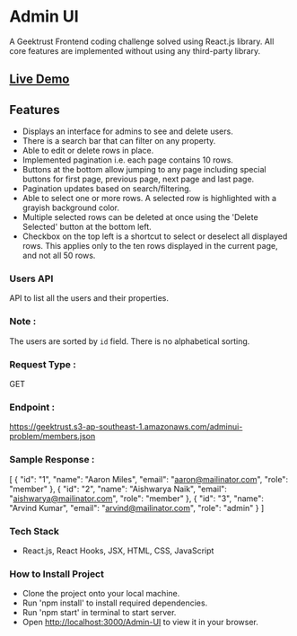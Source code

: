 # Admin UI

A Geektrust Frontend coding challenge solved using React.js library. All core features are implemented without using any third-party library.

## [Live Demo](https://priyanka-agrawal2022.github.io/Admin-UI)

## Features

- Displays an interface for admins to see and delete users.
- There is a search bar that can filter on any property.
- Able to edit or delete rows in place.
- Implemented pagination i.e. each page contains 10 rows.
- Buttons at the bottom allow jumping to any page including special buttons for first page, previous page, next page and last page.
- Pagination updates based on search/filtering.
- Able to select one or more rows. A selected row is highlighted with a grayish background color.
- Multiple selected rows can be deleted at once using the 'Delete Selected' button at the bottom left.
- Checkbox on the top left is a shortcut to select or deselect all displayed rows. This applies only to the ten rows displayed in the current page, and not all 50 rows.

### Users API
API to list all the users and their properties.

### Note :
The users are sorted by `id` field. There is no alphabetical sorting.

### Request Type :
GET

### Endpoint :
https://geektrust.s3-ap-southeast-1.amazonaws.com/adminui-problem/members.json

### Sample Response :
[
  {
    "id": "1",
    "name": "Aaron Miles",
    "email": "aaron@mailinator.com",
    "role": "member"
  },
  {
    "id": "2",
    "name": "Aishwarya Naik",
    "email": "aishwarya@mailinator.com",
    "role": "member"
  },
  {
    "id": "3",
    "name": "Arvind Kumar",
    "email": "arvind@mailinator.com",
    "role": "admin"
  }
]

### Tech Stack
- React.js, React Hooks, JSX, HTML, CSS, JavaScript

### How to Install Project

- Clone the project onto your local machine.
- Run 'npm install' to install required dependencies.
- Run 'npm start' in terminal to start server.
- Open [http://localhost:3000/Admin-UI](http://localhost:3000/Admin-UI) to view it in your browser.